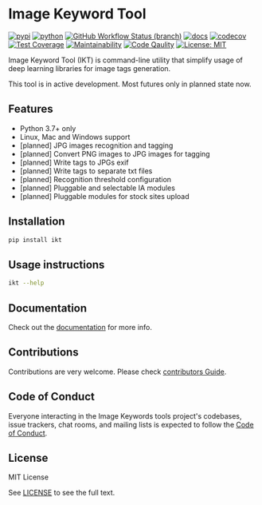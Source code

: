 # Image Keyword Tool

[![pypi](https://img.shields.io/pypi/v/ikt.svg)](https://pypi.python.org/pypi/ikt)
[![python](https://img.shields.io/pypi/pyversions/ikt.svg)](https://pypi.python.org/pypi/ikt)
[![GitHub Workflow Status (branch)](https://img.shields.io/github/workflow/status/insspb/ikt/Run%20checks/master)](https://github.com/insspb/ikt)
[![docs](https://readthedocs.org/projects/ikt/badge/?version=latest)](https://ikt.readthedocs.io/en/latest/?badge=latest)
[![codecov](https://codecov.io/gh/insspb/ikt/branch/master/graph/badge.svg)](https://codecov.io/gh/insspb/ikt)
[![Test Coverage](https://api.codeclimate.com/v1/badges/792c94611eaba16a8dc5/test_coverage)](https://codeclimate.com/github/insspb/ikt/test_coverage)
[![Maintainability](https://api.codeclimate.com/v1/badges/792c94611eaba16a8dc5/maintainability)](https://codeclimate.com/github/insspb/ikt/maintainability)
[![Code Qaulity](https://img.shields.io/scrutinizer/g/insspb/ikt.svg)](https://scrutinizer-ci.com/g/insspb/ikt/?branch=master)
[![License: MIT](https://img.shields.io/badge/License-MIT-yellow.svg)](https://opensource.org/licenses/MIT)

Image Keyword Tool (IKT) is command-line utility that simplify usage of deep
learning libraries for image tags generation.

This tool is in active development. Most futures only in planned state now.

## Features

* Python 3.7+ only
* Linux, Mac and Windows support
* [planned] JPG images recognition and tagging
* [planned] Convert PNG images to JPG images for tagging
* [planned] Write tags to JPGs exif
* [planned] Write tags to separate txt files
* [planned] Recognition threshold configuration
* [planned] Pluggable and selectable IA modules
* [planned] Pluggable modules for stock sites upload

## Installation

```bash
pip install ikt
```

## Usage instructions

```bash
ikt --help
```

## Documentation

Check out the [documentation](https://ikt.readthedocs.io/en/latest/) for more
info.

## Contributions

Contributions are very welcome. Please check
[contributors Guide](CONTRIBUTING.md).

## Code of Conduct

Everyone interacting in the Image Keywords tools project's codebases, issue
trackers, chat rooms, and mailing lists is expected to follow the
[Code of Conduct](CODE_OF_CONDUCT.md).

## License

MIT License

See [LICENSE](https://github.com/insspb/ikt/blob/master/LICENSE) to see the full
text.
